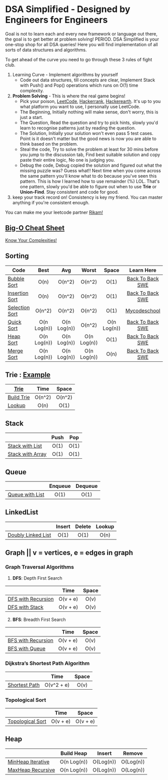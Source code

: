 # DSA Simplified - Designed by Engineers for Engineers
Goal is not to learn each and every new framework or language out there, the goal is to get better at problem solving! PERIOD.
DSA Simplified is your one-stop shop for all DSA queries! Here you will find implementation of all sorts of data structures and algorithms. 

To get ahead of the curve you need to go through these 3 rules of fight club.
1. Learning Curve - Implement algorithms by yourself
   - Code out data structures, till concepts are clear, Implement Stack with Push() and Pop() operations which runs on O(1) time complexity.
2. **Problem Solving** - This is where the real game begins!
   - Pick your poison, [LeetCode](https://leetcode.com/), [Hackerrank](https://www.hackerrank.com), [Hackerearth](https://www.hackerearth.com). It's up to you what platform you want to use, I personally use LeetCode.
   - The Beginning, Initially nothing will make sense, don't worry, this is just a start. 
   - The Question, Read the question and try to pick hints, slowly you'd learn to recognise patterns just by reading the question.
   - The Solution, Initially your solution won't even pass 5 test cases. Point is it doesn't matter but the good news is now you are able to think based on the problem. 
   - Steal the code, Try to solve the problem at least for 30 mins before you jump to the discussion tab, Find best suitable solution and copy paste their entire logic, No one is judging you. 
   - Debug the code, Debug copied the solution and figured out what the missing puzzle was? Guess what!! Next time when you come across the same pattern you'll know what to do because you've seen this pattern. This is how I learned how to use remainder (%) LOL. That's one pattern, slowly you'd be able to figure out when to use **Trie** or **Union-Find**. Stay consistent and code for good.
3. keep your track record on! Consistency is key my friend. You can master anything if you're consistent enough. 

You can make me your leetcode partner [Rikam!](https://leetcode.com/rikam/)

## [Big-O Cheat Sheet](https://www.bigocheatsheet.com/) 
[Know Your Complexities!](https://www.bigocheatsheet.com/) 

## Sorting
|     Code        | Best        | Avg         | Worst       | Space       | Learn Here  |
| ----------------|:-----------:|:-----------:|:-----------:|:-----------:|:-----------:|
| [Bubble Sort](https://github.com/RikamPalkar/DSA/blob/main/Sorting/BubbleSort.cs)     | O(n)        | O(n^2)      | O(n^2)      | O(1)        |[Back To Back SWE](https://www.youtube.com/watch?v=euPlXW7dnlI) |
| [Insertion Sort](https://github.com/RikamPalkar/DSA/blob/main/Sorting/InsertionSort.cs)  | O(n)        | O(n^2)      | O(n^2)      | O(1)        |[Back To Back SWE](https://www.youtube.com/watch?v=ufIET8dMnus) |  
| [Selection Sort](https://github.com/RikamPalkar/DSA/blob/main/Sorting/SelectionSort.cs)  | O(n^2)      | O(n^2)      | O(n^2)      | O(1)        |[Mycodeschool](https://www.youtube.com/watch?v=GUDLRan2DWM) |
| [Quick Sort](https://github.com/RikamPalkar/DSA/blob/main/Sorting/QuickSort.cs)      | O(n Log(n)) | O(n Log(n)) | O(n^2)      | O(n Log(n)) |[Back To Back SWE](https://www.youtube.com/watch?v=uXBnyYuwPe8) |  
| [Heap Sort](https://github.com/RikamPalkar/DSA/blob/main/Sorting/HeapSort.cs)       | O(n Log(n)) | O(n Log(n)) | O(n Log(n)) | O(1)        |[Back To Back SWE](https://www.youtube.com/watch?v=k72DtCnY4MU&t=1107s) |
| [Merge Sort](https://github.com/RikamPalkar/DSA/blob/main/Sorting/MergeSort%20Optimized.cs)      | O(n Log(n)) | O(n Log(n)) | O(n Log(n)) | O(n)        |[Back To Back SWE](https://www.youtube.com/watch?v=GfRQvf7MB3k) |

## Trie : [Example](https://github.com/RikamPalkar/DSA-Simplified/blob/main/Trie/Trie%20example.PNG)
|  [Trie](https://github.com/RikamPalkar/DSA-Simplified/blob/main/Trie/Trie%20example.PNG)              | Time        | Space       |
| ----------------|:-----------:|:-----------:|
| [Build Trie](https://github.com/RikamPalkar/DSA/blob/main/Trie/SuffixTrie.cs)      | O(n^2)      | O(n^2)      |
| [Lookup](https://github.com/RikamPalkar/DSA/blob/main/Trie/SuffixTrie.cs)          | O(n)        | O(1)        |

## Stack
|                 | Push        | Pop         |
| ----------------|:-----------:|:-----------:|
| [Stack with List](https://github.com/RikamPalkar/DSA/blob/main/Stack/Stack%20with%20list.cs)      | O(1)      | O(1)      |
| [Stack with Array](https://github.com/RikamPalkar/DSA/blob/main/Stack/Stack%20with%20array.cs)          | O(1)        | O(1)        |

## Queue
|                 | Enqueue     | Dequeue     |
| ----------------|:-----------:|:-----------:|
| [Queue with List](https://github.com/RikamPalkar/DSA/blob/main/Queue/Queue.cs)      | O(1)      | O(1)      |

## LinkedList
|                 | Insert      | Delete      |Lookup      |
| ----------------|:-----------:|:-----------:|:-----------:|
| [Doubly Linked List](https://github.com/RikamPalkar/DSA-Simplified/blob/main/LinkedList/DoublyLinkedList.cs)      | O(1)      | O(1)      | O(n)      |


## Graph ||  v = vertices, e = edges in graph
### Graph Traversal Algorithms
1. **DFS**: Depth First Search

|                 | Time        | Space       |
| ----------------|:-----------:|:-----------:|
| [DFS with Recursion](https://github.com/RikamPalkar/DSA-Simplified/blob/main/Graphs/Graph%20Traversal%20Algorithms/DFS/DFS%20Recursion.cs)   |O(v + e)   | O(v)        |
| [DFS with Stack](https://github.com/RikamPalkar/DSA-Simplified/blob/main/Graphs/Graph%20Traversal%20Algorithms/DFS/DFS%20Stack.cs)   |O(v + e)   | O(v)        |

2. **BFS**: Breadth First Search

|                 | Time        | Space       |
| ----------------|:-----------:|:-----------:|
| [BFS with Recursion](https://github.com/RikamPalkar/DSA/blob/main/Graphs/Graph%20Traversal%20Algorithms/BFS/BFS%20Recursion.cs)   |O(v + e)   | O(v)        |
| [BFS with Queue](https://github.com/RikamPalkar/DSA/blob/main/Graphs/Graph%20Traversal%20Algorithms/BFS/BFS%20Queue.cs)   |O(v + e)   | O(v)        |


### Dijkstra’s Shortest Path Algorithm

|                 | Time        | Space       |
| ----------------|:-----------:|:-----------:|
| [Shortest Path](https://github.com/RikamPalkar/DSA/blob/main/Graphs/Dijkstra%20Algorithm/Dijkstra's%20Algorithm.cs)   |O(v^2 + e)   | O(v)        |

### Topological Sort

|                 | Time        | Space       |
| ----------------|:-----------:|:-----------:|
| [Topological Sort](https://github.com/RikamPalkar/DSA-Simplified/blob/main/Graphs/Topological%20Sort/TopologicalSort.cs)   |O(v + e)   | O(v + e)  |

## Heap
|                 | Build Heap  | Insert      |    Remove   | 
| ----------------|:-----------:|:-----------:|:-----------:|
| [MinHeap Iterative](https://github.com/RikamPalkar/DSA-Simplified/blob/main/Heap/MinHeap.cs)      | O(n Log(n))      | O(Log(n))      | O(Log(n))     |
| [MaxHeap Recursive](https://github.com/RikamPalkar/DSA-Simplified/blob/main/Heap/MaxHeap.cs)      | O(n Log(n))      | O(Log(n))      | O(Log(n))     |
